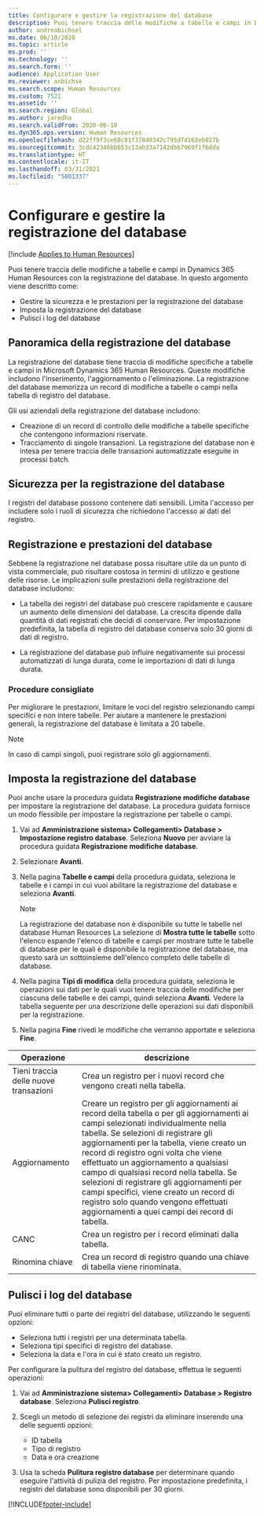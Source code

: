 ```yaml
---
title: Configurare e gestire la registrazione del database
description: Puoi tenere traccia delle modifiche a tabelle e campi in Dynamics 365 Human Resources con la registrazione del database.
author: andreabichsel
ms.date: 06/10/2020
ms.topic: article
ms.prod: ''
ms.technology: ''
ms.search.form: ''
audience: Application User
ms.reviewer: anbichse
ms.search.scope: Human Resources
ms.custom: 7521
ms.assetid: ''
ms.search.region: Global
ms.author: jaredha
ms.search.validFrom: 2020-06-10
ms.dyn365.ops.version: Human Resources
ms.openlocfilehash: d22ff9f3ce68c81f37840342c795d7d162eb027b
ms.sourcegitcommit: 3cdc42346bb653c13ab33a7142dbb7969f1f6dda
ms.translationtype: HT
ms.contentlocale: it-IT
ms.lasthandoff: 03/31/2021
ms.locfileid: "5801337"
---
```

# <a name="configure-and-manage-database-logging"></a>Configurare e gestire la registrazione del database

[!include [Applies to Human Resources](../includes/applies-to-hr.md)]

Puoi tenere traccia delle modifiche a tabelle e campi in Dynamics 365 Human Resources con la registrazione del database. In questo argomento viene descritto come:

- Gestire la sicurezza e le prestazioni per la registrazione del database
- Imposta la registrazione del database
- Pulisci i log del database

## <a name="overview-of-database-logging"></a>Panoramica della registrazione del database

La registrazione del database tiene traccia di modifiche specifiche a tabelle e campi in Microsoft Dynamics 365 Human Resources. Queste modifiche includono l'inserimento, l'aggiornamento o l'eliminazione. La registrazione del database memorizza un record di modifiche a tabelle o campi nella tabella di registro del database.

Gli usi aziendali della registrazione del database includono:

- Creazione di un record di controllo delle modifiche a tabelle specifiche che contengono informazioni riservate.
- Tracciamento di singole transazioni. La registrazione del database non è intesa per tenere traccia delle transazioni automatizzate eseguite in processi batch.

## <a name="security-for-database-logging"></a>Sicurezza per la registrazione del database

I registri del database possono contenere dati sensibili. Limita l'accesso per includere solo i ruoli di sicurezza che richiedono l'accesso ai dati del registro.

## <a name="database-logging-and-performance"></a>Registrazione e prestazioni del database

Sebbene la registrazione nel database possa risultare utile da un punto di vista commerciale, può risultare costosa in termini di utilizzo e gestione delle risorse. Le implicazioni sulle prestazioni della registrazione del database includono:

- La tabella dei registri del database può crescere rapidamente e causare un aumento delle dimensioni del database. La crescita dipende dalla quantità di dati registrati che decidi di conservare. Per impostazione predefinita, la tabella di registro del database conserva solo 30 giorni di dati di registro. 

- La registrazione del database può influire negativamente sui processi automatizzati di lunga durata, come le importazioni di dati di lunga durata.

### <a name="best-practices"></a>Procedure consigliate

Per migliorare le prestazioni, limitare le voci del registro selezionando campi specifici e non intere tabelle. Per aiutare a mantenere le prestazioni generali, la registrazione del database è limitata a 20 tabelle.

> [!NOTE]
> In caso di campi singoli, puoi registrare solo gli aggiornamenti.

## <a name="set-up-database-logging"></a>Imposta la registrazione del database

Puoi anche usare la procedura guidata **Registrazione modifiche database** per impostare la registrazione del database. La procedura guidata fornisce un modo flessibile per impostare la registrazione per tabelle o campi.

1. Vai ad **Amministrazione sistema> Collegamenti> Database > Impostazione registro database**. Seleziona **Nuovo** per avviare la procedura guidata **Registrazione modifiche database**.
2. Selezionare **Avanti**. 
3. Nella pagina **Tabelle e campi** della procedura guidata, seleziona le tabelle e i campi in cui vuoi abilitare la registrazione del database e seleziona **Avanti**.

   > [!Note]
   > La registrazione del database non è disponibile su tutte le tabelle nel database Human Resources La selezione di **Mostra tutte le tabelle** sotto l'elenco espande l'elenco di tabelle e campi per mostrare tutte le tabelle di database per le quali è disponibile la registrazione del database, ma questo sarà un sottoinsieme dell'elenco completo delle tabelle di database.

4. Nella pagina **Tipi di modifica** della procedura guidata, seleziona le operazioni sui dati per le quali vuoi tenere traccia delle modifiche per ciascuna delle tabelle e dei campi, quindi seleziona **Avanti**. Vedere la tabella seguente per una descrizione delle operazioni sui dati disponibili per la registrazione.
5. Nella pagina **Fine** rivedi le modifiche che verranno apportate e seleziona **Fine**.

| Operazione | descrizione |
| -- | -- |
| Tieni traccia delle nuove transazioni | Crea un registro per i nuovi record che vengono creati nella tabella. |
| Aggiornamento | Creare un registro per gli aggiornamenti ai record della tabella o per gli aggiornamenti ai campi selezionati individualmente nella tabella. Se selezioni di registrare gli aggiornamenti per la tabella, viene creato un record di registro ogni volta che viene effettuato un aggiornamento a qualsiasi campo di qualsiasi record nella tabella. Se selezioni di registrare gli aggiornamenti per campi specifici, viene creato un record di registro solo quando vengono effettuati aggiornamenti a quei campi dei record di tabella. |
| CANC | Crea un registro per i record eliminati dalla tabella. |
| Rinomina chiave | Crea un record di registro quando una chiave di tabella viene rinominata. |


## <a name="clean-up-database-logs"></a>Pulisci i log del database

Puoi eliminare tutti o parte dei registri del database, utilizzando le seguenti opzioni:

- Seleziona tutti i registri per una determinata tabella.
- Seleziona tipi specifici di registro del database.
- Seleziona la data e l'ora in cui è stato creato un registro.

Per configurare la pulitura del registro del database, effettua le seguenti operazioni: 

1. Vai ad **Amministrazione sistema> Collegamenti> Database > Registro database**. Seleziona **Pulisci registro**.

2. Scegli un metodo di selezione dei registri da eliminare inserendo una delle seguenti opzioni:

   - ID tabella
   - Tipo di registro
   - Data e ora creazione

3. Usa la scheda **Pulitura registro database** per determinare quando eseguire l'attività di pulizia del registro. Per impostazione predefinita, i registri del database sono disponibili per 30 giorni.


[!INCLUDE[footer-include](../includes/footer-banner.md)]
